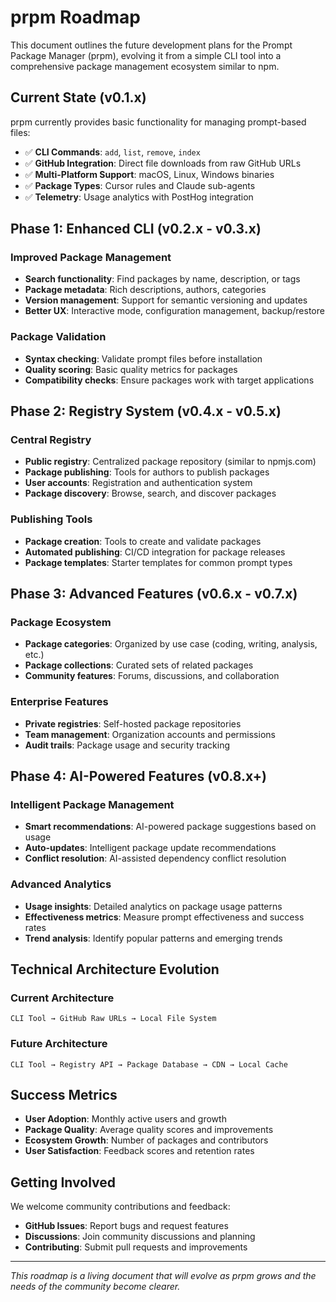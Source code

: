 # prpm Roadmap

This document outlines the future development plans for the Prompt Package Manager (prpm), evolving it from a simple CLI tool into a comprehensive package management ecosystem similar to npm.

## Current State (v0.1.x)

prpm currently provides basic functionality for managing prompt-based files:

- ✅ **CLI Commands**: `add`, `list`, `remove`, `index`
- ✅ **GitHub Integration**: Direct file downloads from raw GitHub URLs
- ✅ **Multi-Platform Support**: macOS, Linux, Windows binaries
- ✅ **Package Types**: Cursor rules and Claude sub-agents
- ✅ **Telemetry**: Usage analytics with PostHog integration

## Phase 1: Enhanced CLI (v0.2.x - v0.3.x)

### Improved Package Management
- **Search functionality**: Find packages by name, description, or tags
- **Package metadata**: Rich descriptions, authors, categories
- **Version management**: Support for semantic versioning and updates
- **Better UX**: Interactive mode, configuration management, backup/restore

### Package Validation
- **Syntax checking**: Validate prompt files before installation
- **Quality scoring**: Basic quality metrics for packages
- **Compatibility checks**: Ensure packages work with target applications

## Phase 2: Registry System (v0.4.x - v0.5.x)

### Central Registry
- **Public registry**: Centralized package repository (similar to npmjs.com)
- **Package publishing**: Tools for authors to publish packages
- **User accounts**: Registration and authentication system
- **Package discovery**: Browse, search, and discover packages

### Publishing Tools
- **Package creation**: Tools to create and validate packages
- **Automated publishing**: CI/CD integration for package releases
- **Package templates**: Starter templates for common prompt types

## Phase 3: Advanced Features (v0.6.x - v0.7.x)

### Package Ecosystem
- **Package categories**: Organized by use case (coding, writing, analysis, etc.)
- **Package collections**: Curated sets of related packages
- **Community features**: Forums, discussions, and collaboration

### Enterprise Features
- **Private registries**: Self-hosted package repositories
- **Team management**: Organization accounts and permissions
- **Audit trails**: Package usage and security tracking

## Phase 4: AI-Powered Features (v0.8.x+)

### Intelligent Package Management
- **Smart recommendations**: AI-powered package suggestions based on usage
- **Auto-updates**: Intelligent package update recommendations
- **Conflict resolution**: AI-assisted dependency conflict resolution

### Advanced Analytics
- **Usage insights**: Detailed analytics on package usage patterns
- **Effectiveness metrics**: Measure prompt effectiveness and success rates
- **Trend analysis**: Identify popular patterns and emerging trends

## Technical Architecture Evolution

### Current Architecture
```
CLI Tool → GitHub Raw URLs → Local File System
```

### Future Architecture
```
CLI Tool → Registry API → Package Database → CDN → Local Cache
```

## Success Metrics

- **User Adoption**: Monthly active users and growth
- **Package Quality**: Average quality scores and improvements
- **Ecosystem Growth**: Number of packages and contributors
- **User Satisfaction**: Feedback scores and retention rates

## Getting Involved

We welcome community contributions and feedback:

- **GitHub Issues**: Report bugs and request features
- **Discussions**: Join community discussions and planning
- **Contributing**: Submit pull requests and improvements

---

*This roadmap is a living document that will evolve as prpm grows and the needs of the community become clearer.*